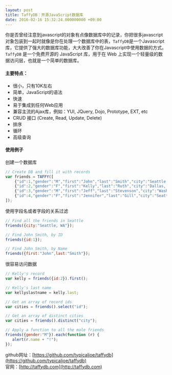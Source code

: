 ```yaml
---
layout: post
title: TaffyDB：开源JavaScript数据库
date: 2016-02-16 15:32:24.000000000 +09:00
---
```


你是否曾经注意到javascript的对象有点像数据库中的记录，你把很多javascript对象包装到一起时就像是你在处理一个数据库中的表，`TaffyDB`是一个Javascript库，它提供了强大的数据库功能，大大改善了你在Javascript中使用数据的方式。`TaffyDB` 是一个免费开源的 JavaScript 库，用于在 Web 上实现一个轻量级的数据访问层，也就是一个简单的数据库。

#### 主要特点：

* 很小，只有10K左右
* 简单，JavaScript的语法
* 快速
* 易于集成到任何Web应用
* 兼容主流的Ajax库，例如：YUI, JQuery, Dojo, Prototype, EXT, etc
* CRUD 接口 (Create, Read, Update, Delete)
* 排序
* 循环
* 高级查询

#### 使用例子

创建一个数据库

```javascript
// Create DB and fill it with records
var friends = TAFFY([
    {"id":1,"gender":"M","first":"John","last":"Smith","city":"Seattle, WA","status":"Active"},
    {"id":2,"gender":"F","first":"Kelly","last":"Ruth","city":"Dallas, TX","status":"Active"},
    {"id":3,"gender":"M","first":"Jeff","last":"Stevenson","city":"Washington, D.C.","status":"Active"},
    {"id":4,"gender":"F","first":"Jennifer","last":"Gill","city":"Seattle, WA","status":"Active"}    
]);
```

使用字段名或者字段的关系过滤

```javascript
// Find all the friends in Seattle
friends({city:"Seattle, WA"});

// Find John Smith, by ID
friends({id:1});

// Find John Smith, by Name
friends({first:"John",last:"Smith"});
```

很容易访问数据

```javascript
// Kelly's record
var kelly = friends({id:2}).first();

// Kelly's last name
var kellyslastname = kelly.last;

// Get an array of record ids
var cities = friends().select("id");

// Get an array of distinct cities
var cities = friends().distinct("city");

// Apply a function to all the male friends
friends({gender:"M"}).each(function (r) {
   alert(r.name + "!");
});
```

github网址：[https://github.com/typicaljoe/taffydb](https://github.com/typicaljoe/taffydb)   
官网：[http://taffydb.com](http://taffydb.com)
